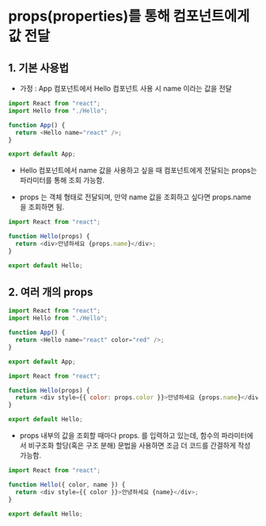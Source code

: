 # props(properties)를 통해 컴포넌트에게 값 전달

## 1. 기본 사용법

- 가정 : App 컴포넌트에서 Hello 컴포넌트 사용 시 name 이라는 값을 전달

```js
import React from "react";
import Hello from "./Hello";

function App() {
  return <Hello name="react" />;
}

export default App;
```

- Hello 컴포넌트에서 name 값을 사용하고 싶을 때 컴포넌트에게 전달되는 props는 파라미터를 통해 조회 가능함.

- props 는 객체 형태로 전달되며, 만약 name 값을 조회하고 싶다면 props.name 을 조회하면 됨.

```js
import React from "react";

function Hello(props) {
  return <div>안녕하세요 {props.name}</div>;
}

export default Hello;
```

## 2. 여러 개의 props

```js
import React from "react";
import Hello from "./Hello";

function App() {
  return <Hello name="react" color="red" />;
}

export default App;
```

```js
import React from "react";

function Hello(props) {
  return <div style={{ color: props.color }}>안녕하세요 {props.name}</div>;
}

export default Hello;
```

- props 내부의 값을 조회할 때마다 props. 를 입력하고 있는데, 함수의 파라미터에서 비구조화 할당(혹은 구조 분해) 문법을 사용하면 조금 더 코드를 간결하게 작성 가능함.

```js
import React from "react";

function Hello({ color, name }) {
  return <div style={{ color }}>안녕하세요 {name}</div>;
}

export default Hello;
```
